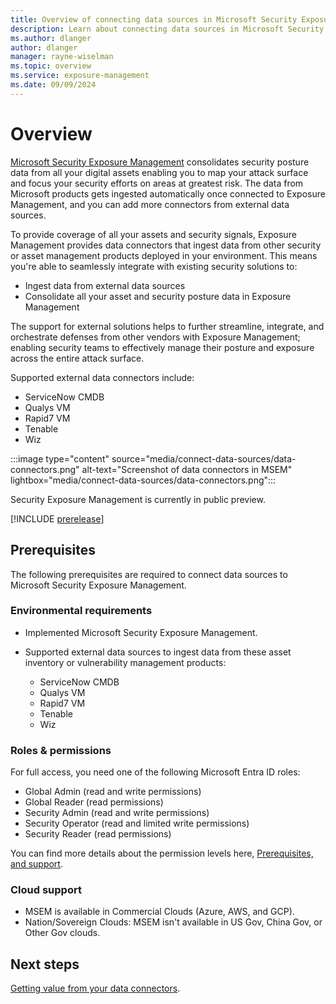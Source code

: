 ```yaml
---
title: Overview of connecting data sources in Microsoft Security Exposure Management
description: Learn about connecting data sources in Microsoft Security Exposure Management.
ms.author: dlanger
author: dlanger
manager: rayne-wiselman
ms.topic: overview
ms.service: exposure-management
ms.date: 09/09/2024
---
```


# Overview

[Microsoft Security Exposure Management](microsoft-security-exposure-management.md) consolidates security posture data from all your digital assets enabling you to map your attack surface and focus your security efforts on areas at greatest risk. The data from Microsoft products gets ingested automatically once connected to Exposure Management, and you can add more connectors from external data sources.

To provide coverage of all your assets and security signals, Exposure Management provides data connectors that ingest data from other security or asset management products deployed in your environment.
This means you're able to seamlessly integrate with existing security solutions to:

- Ingest data from external data sources
- Consolidate all your asset and security posture data in Exposure Management

The support for external solutions helps to further streamline, integrate, and orchestrate defenses from other vendors with Exposure Management; enabling security teams to effectively manage their posture and exposure across the entire attack surface.

Supported external data connectors include:

- ServiceNow CMDB
- Qualys VM
- Rapid7 VM
- Tenable
- Wiz

:::image type="content" source="media/connect-data-sources/data-connectors.png" alt-text="Screenshot of data connectors in MSEM" lightbox="media/connect-data-sources/data-connectors.png":::

Security Exposure Management is currently in public preview.

[!INCLUDE [prerelease](../includes//prerelease.md)]

## Prerequisites

The following prerequisites are required to connect data sources to Microsoft Security Exposure Management.

### Environmental requirements

- Implemented Microsoft Security Exposure Management.
- Supported external data sources to ingest data from these asset inventory or vulnerability management products:

  - ServiceNow CMDB
  - Qualys VM
  - Rapid7 VM
  - Tenable
  - Wiz

### Roles & permissions

For full access, you need one of the following Microsoft Entra ID roles:

- Global Admin (read and write permissions)
- Global Reader (read permissions)
- Security Admin (read and write permissions)
- Security Operator (read and limited write permissions)
- Security Reader (read permissions)

You can find more details about the permission levels here, [Prerequisites, and support](prerequisites.md).

### Cloud support

- MSEM is available in Commercial Clouds (Azure, AWS, and GCP).
- Nation/Sovereign Clouds: MSEM isn't available in US Gov, China Gov, or Other Gov clouds.

## Next steps

[Getting value from your data connectors](leverage-data-connectors.md).